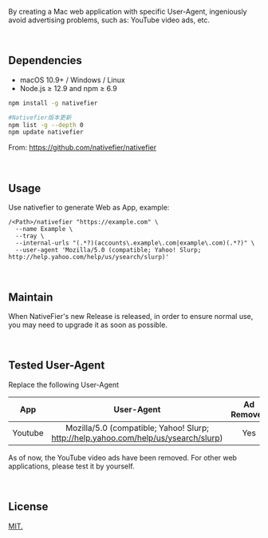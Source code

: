 

By creating a Mac web application with specific User-Agent, ingeniously avoid advertising problems, such as: YouTube video ads, etc.



<br>


## Dependencies

- macOS 10.9+ / Windows / Linux
- Node.js ≥ 12.9 and npm ≥ 6.9

```bash
npm install -g nativefier

#Nativefier版本更新
npm list -g --depth 0
npm update nativefier
```

From: https://github.com/nativefier/nativefier

<br>

## Usage

Use nativefier to generate Web as App, example:

```
/<Path>/nativefier "https://example.com" \
  --name Example \
  --tray \
  --internal-urls "(.*?)(accounts\.example\.com|example\.com)(.*?)" \
  --user-agent 'Mozilla/5.0 (compatible; Yahoo! Slurp; http://help.yahoo.com/help/us/ysearch/slurp)'
```
<br>

## Maintain
When NativeFier's new Release is released, in order to ensure normal use, you may need to upgrade it as soon as possible.

<br>

## Tested User-Agent

Replace the following User-Agent

|      App      |                          User-Agent                          | Ad Removed | Hide Play |
| :-----------: | :----------------------------------------------------------: | :--------: | :--------: |
|    Youtube    | Mozilla/5.0 (compatible; Yahoo! Slurp; http://help.yahoo.com/help/us/ysearch/slurp) |    Yes     | Support |

As of now, the YouTube video ads have been removed.
For other web applications, please test it by yourself.

<br>

## License

[MIT.](https://github.com/garywu520/webapps-ads-removal/blob/main/LICENSE)
